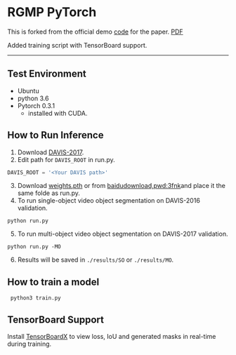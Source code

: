 # RGMP PyTorch

This is forked from the official demo [code](https://github.com/seoungwugoh/RGMP) for the paper. [PDF](http://openaccess.thecvf.com/content_cvpr_2018/CameraReady/1029.pdf)

Added training script with TensorBoard support.
___
## Test Environment
- Ubuntu 
- python 3.6
- Pytorch 0.3.1
  + installed with CUDA.



## How to Run Inference
1) Download [DAVIS-2017](https://davischallenge.org/davis2017/code.html).
2) Edit path for `DAVIS_ROOT` in run.py.
``` python
DAVIS_ROOT = '<Your DAVIS path>'
```
3) Download [weights.pth](https://www.dropbox.com/s/gt0kivrb2hlavi2/weights.pth?dl=0) or from [baidudownload,pwd:3fnk](https://pan.baidu.com/s/1bY-0HiQGfV3AljqL5QAT4g)and place it the same folde as run.py.
4) To run single-object video object segmentation on DAVIS-2016 validation.
``` 
python run.py
```
5) To run multi-object video object segmentation on DAVIS-2017 validation.
``` 
python run.py -MO
```
6) Results will be saved in `./results/SO` or `./results/MO`.

## How to train a model
``` python3 train.py```

## TensorBoard Support
Install [TensorBoardX](https://github.com/lanpa/tensorboard-pytorch) to view loss, IoU and generated masks in real-time during training.


  










